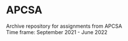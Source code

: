 # APCSA
Archive repository for assignments from APCSA <br />
Time frame: September 2021 - June 2022
